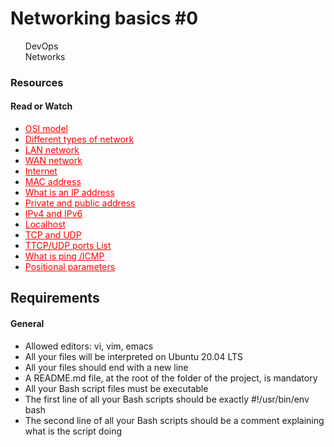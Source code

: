 <h1> Networking basics #0 </h1>
<ul style="list-style-type:none">
    <li style="background-color: red, paddding: 8px 12px, border-radius:8px"> DevOps </li>
    <li style="background-color: red, paddding: 8px 12px, border-radius:8px"> Networks </li>
</ul>
<h3> Resources </h3>
<h4> Read or Watch </h4>
<ul>
    <li>
        <a href="https://alx-intranet.hbtn.io/rltoken/k2uCsynicuNbu1cAQhXqVQ" target="__blank" style="color: red"> OSI model </a>
    </li>
    <li>
        <a href="https://alx-intranet.hbtn.io/rltoken/XW3ZGm5Ya_a8XVDXcAKT_A" target="__blank" style="color: red"> Different types of network </a>
    </li>
    <li>
        <a href="https://alx-intranet.hbtn.io/rltoken/en370-Hrwgi_GUvFcg3bKg" target="__blank" style="color: red"> LAN network </a>
    </li>
    <li>
        <a href="https://alx-intranet.hbtn.io/rltoken/Ah1EKqnINR85lM4P2WnLSw" target="__blank" style="color: red"> WAN network </a>
    </li>
    <li>
        <a href="https://alx-intranet.hbtn.io/rltoken/Lwh9xQxFD4dWh5sIApXI1g" target="__blank" style="color: red"> Internet </a>
    </li>
    <li>
        <a href="https://alx-intranet.hbtn.io/rltoken/j-Wp-YRvFTVP04SpIeRzHQ" target="__blank" style="color: red"> MAC address </a>
    </li>
    <li>
        <a href="https://alx-intranet.hbtn.io/rltoken/HaZZvrmGaQ3U7ZLDYgZb6w" target="__blank" style="color: red"> What is an IP address </a>
    </li>
    <li>
        <a href="https://alx-intranet.hbtn.io/rltoken/OPJCZYuWSEXLIZOqU9Uc0A" target="__blank" style="color: red"> Private and public address </a>
    </li>
    <li>
        <a href="https://alx-intranet.hbtn.io/rltoken/M8g-egWLlldTl6Y0QECdwA" target="__blank" style="color: red"> IPv4 and IPv6 </a>
    </li>
    <li>
        <a href="https://alx-intranet.hbtn.io/rltoken/7lj-zoZQ7xFTkj4MTyos_g" target="__blank" style="color: red"> Localhost </a>
    </li>
    <li>
        <a href="https://alx-intranet.hbtn.io/rltoken/uJbs8E9-FyATfsELpmtTIg" target="__blank" style="color: red"> TCP and UDP </a>
    </li>
    <li>
        <a href="https://alx-intranet.hbtn.io/rltoken/4PYkqDfOvIZZb9aUPGOOzQ" target="__blank" style="color: red"> TTCP/UDP ports List </a>
    </li>
    <li>
        <a href="https://alx-intranet.hbtn.io/rltoken/3zBgO6r2M1Q8lUVt9g8aJw" target="__blank" style="color: red"> What is ping /ICMP </a>
    </li>
    <li>
        <a href="https://alx-intranet.hbtn.io/rltoken/ZbMHH3jmxFhcrbigVy15iw" target="__blank" style="color: red"> Positional parameters </a>
    </li>
</ul>
<h2> Requirements </h2>
<h4> General </h4>
<ul>
    <li> Allowed editors: vi, vim, emacs</li>     
    <li> All your files will be interpreted on Ubuntu 20.04 LTS</li>              
    <li> All your files should end with a new line</li>
    <li> A README.md file, at the root of the folder of the project, is mandatory</li>
    <li> All your Bash script files must be executable</li>
    <li> The first line of all your Bash scripts should be exactly #!/usr/bin/env bash</li>
    <li> The second line of all your Bash scripts should be a comment explaining what is the script doing </li>
</ul>
